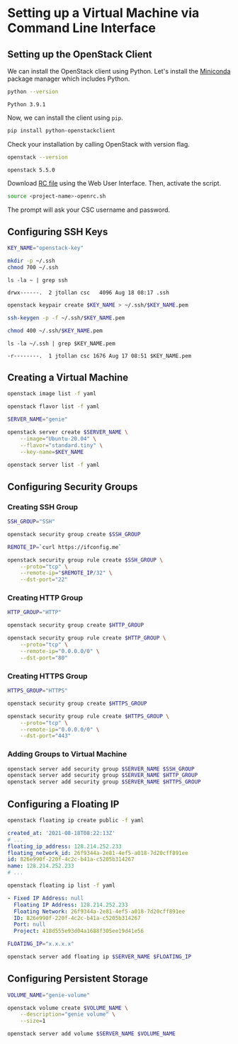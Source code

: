 # Setting up a Virtual Machine via Command Line Interface
## Setting up the OpenStack Client
We can install the OpenStack client using Python. Let's install the [Miniconda](https://docs.conda.io/en/latest/miniconda.html) package manager which includes Python.

```bash
python --version
```

```text
Python 3.9.1
```

Now, we can install the client using `pip`.

```bash
pip install python-openstackclient
```

Check your installation by calling OpenStack with version flag.

```bash
openstack --version
```

```text
openstack 5.5.0
```

Download [RC file](https://pouta.csc.fi/dashboard/project/api_access/openrc/) using the Web User Interface. Then, activate the script.

```bash
source <project-name>-openrc.sh
```

The prompt will ask your CSC username and password.


## Configuring SSH Keys
```bash
KEY_NAME="openstack-key"
```

```bash
mkdir -p ~/.ssh
chmod 700 ~/.ssh
```

`ls -la ~ | grep ssh`

```text
drwx------.  2 jtollan csc   4096 Aug 18 08:17 .ssh
```

```bash
openstack keypair create $KEY_NAME > ~/.ssh/$KEY_NAME.pem
```

```bash
ssh-keygen -p -f ~/.ssh/$KEY_NAME.pem
```

```bash
chmod 400 ~/.ssh/$KEY_NAME.pem
```

`ls -la ~/.ssh | grep $KEY_NAME.pem`

```text
-r--------.  1 jtollan csc 1676 Aug 17 08:51 $KEY_NAME.pem
```


## Creating a Virtual Machine
```bash
openstack image list -f yaml
```

```bash
openstack flavor list -f yaml
```

```bash
SERVER_NAME="genie"
```

```bash
openstack server create $SERVER_NAME \
    --image="Ubuntu-20.04" \
    --flavor="standard.tiny" \
    --key-name=$KEY_NAME
```

```bash
openstack server list -f yaml
```


## Configuring Security Groups
### Creating SSH Group
```bash
SSH_GROUP="SSH"
```

```bash
openstack security group create $SSH_GROUP
```

```bash
REMOTE_IP=`curl https://ifconfig.me`
```

```bash
openstack security group rule create $SSH_GROUP \
    --proto="tcp" \
    --remote-ip="$REMOTE_IP/32" \
    --dst-port="22"
```

### Creating HTTP Group
```bash
HTTP_GROUP="HTTP"
```

```bash
openstack security group create $HTTP_GROUP
```

```bash
openstack security group rule create $HTTP_GROUP \
    --proto="tcp" \
    --remote-ip="0.0.0.0/0" \
    --dst-port="80"
```

### Creating HTTPS Group
```bash
HTTPS_GROUP="HTTPS"
```

```bash
openstack security group create $HTTPS_GROUP
```

```bash
openstack security group rule create $HTTPS_GROUP \
    --proto="tcp" \
    --remote-ip="0.0.0.0/0" \
    --dst-port="443"
```

### Adding Groups to Virtual Machine
```bash
openstack server add security group $SERVER_NAME $SSH_GROUP
openstack server add security group $SERVER_NAME $HTTP_GROUP
openstack server add security group $SERVER_NAME $HTTPS_GROUP
```


## Configuring a Floating IP
```bash
openstack floating ip create public -f yaml
```

```yaml
created_at: '2021-08-18T08:22:13Z'
# ...
floating_ip_address: 128.214.252.233
floating_network_id: 26f9344a-2e81-4ef5-a018-7d20cff891ee
id: 826e990f-220f-4c2c-b41a-c5205b314267
name: 128.214.252.233
# ...
```

```bash
openstack floating ip list -f yaml
```

```yaml
- Fixed IP Address: null
  Floating IP Address: 128.214.252.233
  Floating Network: 26f9344a-2e81-4ef5-a018-7d20cff891ee
  ID: 826e990f-220f-4c2c-b41a-c5205b314267
  Port: null
  Project: 418d555e93d04a1688f305ee19d41e56
```

```bash
FLOATING_IP="x.x.x.x"
```

```bash
openstack server add floating ip $SERVER_NAME $FLOATING_IP
```


## Configuring Persistent Storage
```bash
VOLUME_NAME="genie-volume"
```

```bash
openstack volume create $VOLUME_NAME \
    --description="genie volume" \
    --size=1
```

```bash
openstack server add volume $SERVER_NAME $VOLUME_NAME
```
